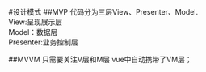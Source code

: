 #设计模式
##MVP
代码分为三层View、Presenter、Model.  
View:呈现展示层  
Model：数据层  
Presenter:业务控制层

##MVVM
只需要关注V层和M层
vue中自动携带了VM层；